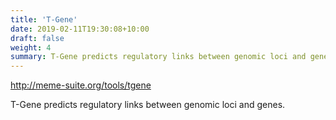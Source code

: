 ```yaml
---
title: 'T-Gene'
date: 2019-02-11T19:30:08+10:00
draft: false
weight: 4
summary: T-Gene predicts regulatory links between genomic loci and genes.
---
```


http://meme-suite.org/tools/tgene

T-Gene predicts regulatory links between genomic loci and genes.